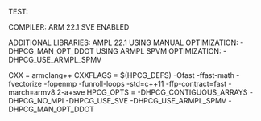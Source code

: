 TEST:

COMPILER: ARM 22.1
SVE ENABLED

ADDITIONAL LIBRARIES: 		AMPL 22.1
USING MANUAL OPTIMIZATION: 	-DHPCG_MAN_OPT_DDOT
USING ARMPL SPVM OPTIMIZATION: 	-DHPCG_USE_ARMPL_SPMV

CXX          = armclang++
CXXFLAGS     = $(HPCG_DEFS) -Ofast -ffast-math -fvectorize -fopenmp -funroll-loops -std=c++11 -ffp-contract=fast -march=armv8.2-a+sve
HPCG_OPTS    = -DHPCG_CONTIGUOUS_ARRAYS -DHPCG_NO_MPI -DHPCG_USE_SVE -DHPCG_USE_ARMPL_SPMV -DHPCG_MAN_OPT_DDOT

